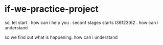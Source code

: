 # if-we-practice-project
so, let start
.
how can i help you
.
seconf stages starts t36123t62
.
how can i understand

so we find out what is happening.
how can i understand 

